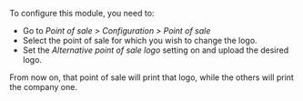 To configure this module, you need to:

- Go to *Point of sale > Configuration > Point of sale*
- Select the point of sale for which you wish to change the logo.
- Set the *Alternative point of sale logo* setting on and upload the desired logo.

From now on, that point of sale will print that logo, while the others will print the
company one.
